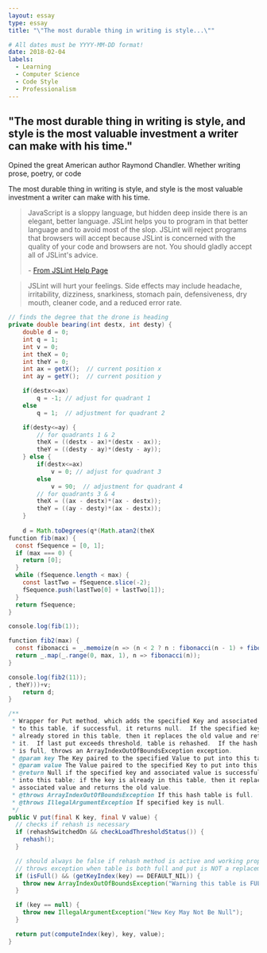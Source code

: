 ```yaml
---
layout: essay
type: essay
title: "\"The most durable thing in writing is style...\""

# All dates must be YYYY-MM-DD format!
date: 2018-02-04
labels:
  - Learning
  - Computer Science
  - Code Style
  - Professionalism
---
```


## \"The most durable thing in writing is style, and style is the most valuable investment a writer can make with his time.\" 

Opined the great American author Raymond Chandler.  Whether writing prose, poetry, or code  


The most durable thing in writing is style, and style is the most valuable investment a writer can make with his time.


>JavaScript is a sloppy language, but hidden deep inside there is an elegant, better language. JSLint helps you to program in that better language and to avoid most of the slop. JSLint will reject programs that browsers will accept because JSLint is concerned with the quality of your code and browsers are not. You should gladly accept all of JSLint's advice.
>
> \- [From JSLint Help Page](http://www.jslint.com/help.html)




>JSLint will hurt your feelings. Side effects may include headache, irritability, dizziness, snarkiness, stomach pain, defensiveness, dry mouth, cleaner code, and a reduced error rate.


```java
// finds the degree that the drone is heading
private double bearing(int destx, int desty) {
	double d = 0;
	int q = 1;
	int v = 0;
	int theX = 0;
	int theY = 0;
	int ax = getX();  // current position x
	int ay = getY();  // current position y

	if(destx<=ax)
		q = -1; // adjust for quadrant 1
	else
		q = 1;  // adjustment for quadrant 2

	if(desty<=ay) {
		// for quadrants 1 & 2
		theX = ((destx - ax)*(destx - ax));  
		theY = ((desty - ay)*(desty - ay));
	} else {
		if(destx<=ax)
			v = 0; // adjust for quadrant 3
		else
			v = 90;  // adjustment for quadrant 4
		// for quadrants 3 & 4			
		theX = ((ax - destx)*(ax - destx));
		theY = ((ay - desty)*(ax - destx));
	} 
	
	d = Math.toDegrees(q*(Math.atan2(theX
function fib(max) {
  const fSequence = [0, 1];
  if (max === 0) {
    return [0];
  }
  while (fSequence.length < max) {
    const lastTwo = fSequence.slice(-2);
    fSequence.push(lastTwo[0] + lastTwo[1]);
  }
  return fSequence;
}

console.log(fib(1));

function fib2(max) {
  const fibonacci = _.memoize(n => (n < 2 ? n : fibonacci(n - 1) + fibonacci(n - 2)));
  return _.map(_.range(0, max, 1), n => fibonacci(n));
}

console.log(fib2(11));
, theY)))+v;
	return d;
}
```
	
	

```java
/**
 * Wrapper for Put method, which adds the specified Key and associated Value 
 * to this table, if successful, it returns null.  If the specified key is 
 * already stored in this table, then it replaces the old value and returns 
 * it.  If last put exceeds threshold, table is rehashed.  If the hash table
 * is full, throws an ArrayIndexOutOfBoundsException exception.
 * @param key The Key paired to the specified Value to put into this table.
 * @param value The Value paired to the specified Key to put into this table.
 * @return Null if the specified key and associated value is successfully put
 * into this table; if the key is already in this table, then it replaces the
 * associated value and returns the old value.
 * @throws ArrayIndexOutOfBoundsException If this hash table is full.
 * @throws IllegalArgumentException If specified key is null.
 */
public V put(final K key, final V value) {
  // checks if rehash is necessary
  if (rehashSwitchedOn && checkLoadThresholdStatus()) {
    rehash();
  }

  // should always be false if rehash method is active and working properly
  // throws exception when table is both full and put is NOT a replacement
  if (isFull() && (getKeyIndex(key) == DEFAULT_NIL)) {
    throw new ArrayIndexOutOfBoundsException("Warning this table is FULL!");
  }

  if (key == null) {
    throw new IllegalArgumentException("New Key May Not Be Null");
  }

  return put(computeIndex(key), key, value);
}
```

